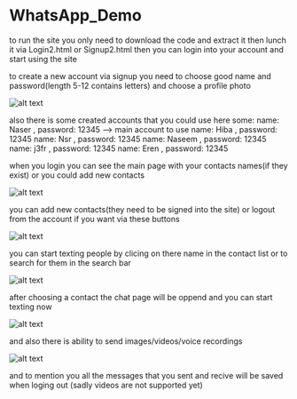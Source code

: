 # WhatsApp_Demo
to run the site you only need to download the code and extract it then lunch it via Login2.html or Signup2.html then you can login into your account and start using the site

to create a new account via signup you need to choose good name and password(length 5-12 contains letters) and choose a profile photo

![alt text](https://github.com/NaserDawod/WhatsApp_Demo/blob/main/siteimg/signup.png?raw=true)

also there is some created accounts that you could use here some:
name: Naser , password: 12345  --> main account to use
name: Hiba , password: 12345
name: Nsr , password: 12345
name: Naseem , password: 12345
name: j3fr , password: 12345
name: Eren , password: 12345

when you login you can see the main page with your contacts names(if they exist) or you could add new contacts

![alt text](https://github.com/NaserDawod/WhatsApp_Demo/blob/main/siteimg/mainPage.png?raw=true)

you can add new contacts(they need to be signed into the site) or logout from the account if you want via these buttons

![alt text](https://github.com/NaserDawod/WhatsApp_Demo/blob/main/siteimg/logout_add_btn.png?raw=true)

you can start texting people by clicing on there name in the contact list or to search for them in the search bar

![alt text](https://github.com/NaserDawod/WhatsApp_Demo/blob/main/siteimg/search.png?raw=true)

after choosing a contact the chat page will be oppend and you can start texting now

![alt text](https://github.com/NaserDawod/WhatsApp_Demo/blob/main/siteimg/chatPage.png?raw=true)

and also there is ability to send images/videos/voice recordings

![alt text](https://github.com/NaserDawod/WhatsApp_Demo/blob/main/siteimg/files.png?raw=true)

and to mention you all the messages that you sent and recive will be saved when loging out (sadly videos are not supported yet)
